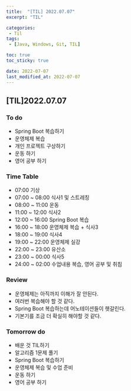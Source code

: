 ```yaml
---
title:  "[TIL] 2022.07.07"
excerpt: "TIL"

categories:
 - Til
tags:
 - [Java, Windows, Git, TIL]

toc: true
toc_sticky: true

date: 2022-07-07
last_modified_at: 2022-07-07
---
```


## [TIL]2022.07.07



### To do
- Spring Boot 복습하기
- 운영체제 복습
- 개인 프로젝트 구상하기
- 운동 하기
- 영어 공부 하기   


### Time Table
- 07:00 기상
- 07:00 ~ 08:00 식사1 및 스트레칭
- 08:00 ~ 11:00 운동
- 11:00 ~ 12:00 식사2
- 12:00 ~ 16:00 Spring Boot 복습
- 16:00 ~ 18:00 운영체제 복습 + 식사3
- 18:00 ~ 19:00 식사4
- 19:00 ~ 22:00 운영체제 실강
- 22:00 ~ 23:00 유산소
- 23:00 ~ 00:00 식사5
- 24:00 ~ 02:00 수업내용 복습, 영어 공부 및 취침                   


### Review
- 운영체제는 아직까지 이해가 잘 안된다.
- 여러번 복습해야 할 것 같다.
- Spring Boot 복습하는데 어노테이션들이 헷갈린다.
- 기본기를 조금 더 확실히 해야할 것 같다.         
 


### Tomorrow do
- 배운 것 TIL하기
- 알고리즘 1문제 풀기
- Spring Boot 복습하기
- 운영체제 복습 및 수업 준비
- 운동 하기
- 영어 공부 하기

